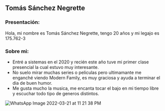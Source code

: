 ## Tomás Sánchez Negrette
### Presentación:

Hola, mi nombre es Tomás Sánchez Negrette, tengo 20 años y mi legajo es 175.762-3

### Sobre mi:

- Entré a sistemas en el 2020 y recién este año tuve mi primer clase presencial la cual estuvo muy interesante.
- No suelo mirar muchas series o peliculas pero ultimamante me enganché viendo Modern Family, es muy graciosa y ayuda a terminar el dia de buen humor.
- Me gusta mucho la musica, me encanta tocar el bajo en mi tiempo libre y escuchar todo tipo de generos distintos.


![WhatsApp Image 2022-03-21 at 11 21 38 PM](https://user-images.githubusercontent.com/102691505/161451768-9aeeb225-36cc-4f52-92a3-f5733f2c9f55.jpeg)

